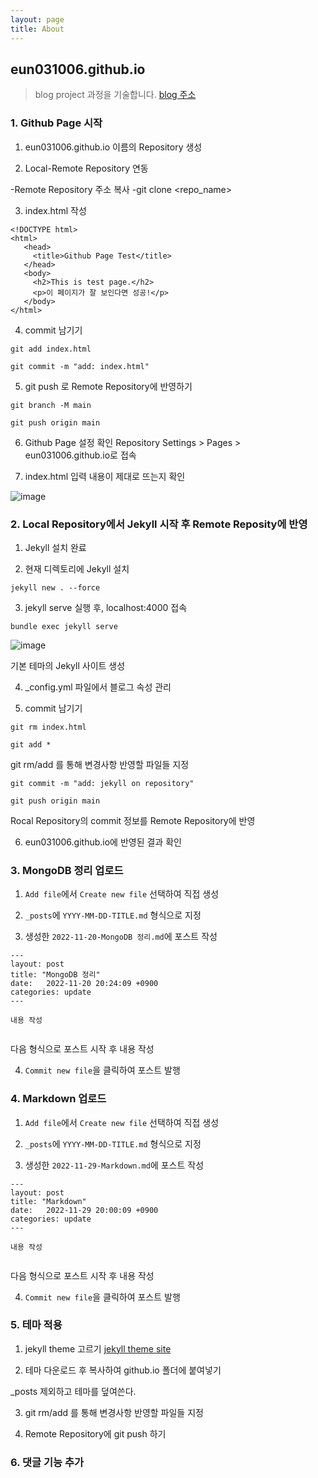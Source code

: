 ```yaml
---
layout: page
title: About
---
```


## eun031006.github.io
> blog project 과정을 기술합니다.
> [blog 주소](https://eun031006.github.io/)

### 1. Github Page 시작

1. eun031006.github.io 이름의 Repository 생성

2. Local-Remote Repository 연동

-Remote Repository 주소 복사
-git clone <repo_name><path>

3. index.html 작성
```
<!DOCTYPE html>
<html>
   <head>
     <title>Github Page Test</title>
   </head>
   <body>
     <h2>This is test page.</h2>
     <p>이 페이지가 잘 보인다면 성공!</p>
   </body>
</html>
```

4. commit 남기기
```
git add index.html
```

```
git commit -m "add: index.html"
```

5. git push 로 Remote Repository에 반영하기
```
git branch -M main
```

```
git push origin main
```

6. Github Page 설정 확인
Repository Settings > Pages > eun031006.github.io로 접속

7. index.html 입력 내용이 제대로 뜨는지 확인
   
![image](https://user-images.githubusercontent.com/106921541/204574603-8758f795-0781-4751-a71d-ff428306e9f5.png)

### 2. Local Repository에서 Jekyll 시작 후 Remote Reposity에 반영
   
1. Jekyll 설치 완료

2. 현재 디렉토리에 Jekyll 설치
```
jekyll new . --force
```
   
3. jekyll serve 실행 후, localhost:4000 접속
```
bundle exec jekyll serve
```
   
![image](https://user-images.githubusercontent.com/106921541/204571771-f1e48b69-7678-4862-a71c-22948c70baab.png)

기본 테마의 Jekyll 사이트 생성

4. _config.yml 파일에서 블로그 속성 관리
   
5. commit 남기기
```
git rm index.html
```
   
```
git add *
```
   
git rm/add 를 통해 변경사항 반영할 파일들 지정
   
```
git commit -m "add: jekyll on repository"
```
   
```
git push origin main
```
   
Rocal Repository의 commit 정보를 Remote Repository에 반영
   
6. eun031006.github.io에 반영된 결과 확인

### 3. MongoDB 정리 업로드

1. `Add file`에서 `Create new file` 선택하여 직접 생성  
   
2. `_posts`에 `YYYY-MM-DD-TITLE.md` 형식으로 지정
  
3. 생성한 `2022-11-20-MongoDB 정리.md`에 포스트 작성
```
---
layout: post
title: "MongoDB 정리"
date:   2022-11-20 20:24:09 +0900
categories: update
---
   
내용 작성
   
```

다음 형식으로 포스트 시작 후 내용 작성
   
4. `Commit new file`을 클릭하여 포스트 발행
   
### 4. Markdown 업로드
   
1. `Add file`에서 `Create new file` 선택하여 직접 생성  
   
2. `_posts`에 `YYYY-MM-DD-TITLE.md` 형식으로 지정
  
3. 생성한 `2022-11-29-Markdown.md`에 포스트 작성
```
---
layout: post
title: "Markdown"
date:   2022-11-29 20:00:09 +0900
categories: update
---
   
내용 작성
   
```

다음 형식으로 포스트 시작 후 내용 작성
   
4. `Commit new file`을 클릭하여 포스트 발행

### 5. 테마 적용

1. jekyll theme 고르기
[jekyll theme site](http://jekyllthemes.org/)
   
2. 테마 다운로드 후 복사하여 github.io 폴더에 붙여넣기

_posts 제외하고 테마를 덮여쓴다.
   
3. git rm/add 를 통해 변경사항 반영할 파일들 지정
   
4. Remote Repository에 git push 하기
   
### 6. 댓글 기능 추가
   
